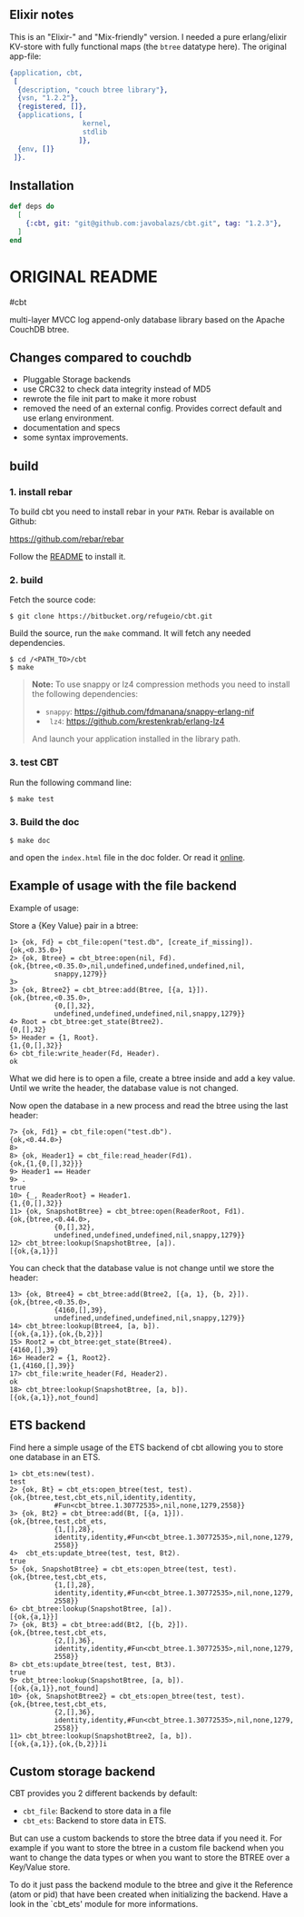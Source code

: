 ## Elixir notes

This is an "Elixir-" and "Mix-friendly" version. I needed a pure erlang/elixir KV-store with
fully functional maps (the `btree` datatype here). The original app-file:

```erlang
{application, cbt,
 [
  {description, "couch btree library"},
  {vsn, "1.2.2"},
  {registered, []},
  {applications, [
                  kernel,
                  stdlib
                 ]},
  {env, []}
 ]}.
```

## Installation

```elixir
def deps do
  [
    {:cbt, git: "git@github.com:javobalazs/cbt.git", tag: "1.2.3"},
  ]
end
```

# ORIGINAL README

#cbt

multi-layer MVCC log append-only database library based on the Apache CouchDB btree.

## Changes compared to couchdb

- Pluggable Storage backends
- use CRC32 to check data integrity instead of MD5
- rewrote the file init part to make it more robust
- removed the need of an external config. Provides correct default and use
  erlang environment.
- documentation and specs
- some syntax improvements.

## build

### 1. install rebar
To build cbt you need to install rebar in your `PATH`. Rebar is
available on Github:

https://github.com/rebar/rebar

Follow the
[README](https://github.com/rebar/rebar/blob/master/README.md) to
install it.

### 2. build

Fetch the source code:

    $ git clone https://bitbucket.org/refugeio/cbt.git

Build the source, run the `make` command. It will fetch any needed
dependencies.

    $ cd /<PATH_TO>/cbt
    $ make

> **Note:** To use snappy or lz4 compression methods you need to install the
> following dependencies:
> - `snappy`:  https://github.com/fdmanana/snappy-erlang-nif
> - ` lz4`: https://github.com/krestenkrab/erlang-lz4
>
> And launch your application installed in the library path.

### 3. test CBT

Run the following command line:

    $ make test


### 3. Build the doc

    $ make doc

and open the `index.html` file in the doc folder. Or read it
[online](http://cbt.cowdb.org).

## Example of usage with the file backend

Example of usage:

Store a {Key Value} pair in a btree:

    1> {ok, Fd} = cbt_file:open("test.db", [create_if_missing]).
    {ok,<0.35.0>}
    2> {ok, Btree} = cbt_btree:open(nil, Fd).
    {ok,{btree,<0.35.0>,nil,undefined,undefined,undefined,nil,
               snappy,1279}}
    3>
    3> {ok, Btree2} = cbt_btree:add(Btree, [{a, 1}]).
    {ok,{btree,<0.35.0>,
               {0,[],32},
               undefined,undefined,undefined,nil,snappy,1279}}
    4> Root = cbt_btree:get_state(Btree2).
    {0,[],32}
    5> Header = {1, Root}.
    {1,{0,[],32}}
    6> cbt_file:write_header(Fd, Header).
    ok

What we did here is to open a file, create a btree inside and add a key
value. Until we write the header, the database value is not changed.

Now open the database in a new process and read the btree using the last
header:

    7> {ok, Fd1} = cbt_file:open("test.db").
    {ok,<0.44.0>}
    8>
    8> {ok, Header1} = cbt_file:read_header(Fd1).
    {ok,{1,{0,[],32}}}
    9> Header1 == Header
    9> .
    true
    10> {_, ReaderRoot} = Header1.
    {1,{0,[],32}}
    11> {ok, SnapshotBtree} = cbt_btree:open(ReaderRoot, Fd1).
    {ok,{btree,<0.44.0>,
               {0,[],32},
               undefined,undefined,undefined,nil,snappy,1279}}
    12> cbt_btree:lookup(SnapshotBtree, [a]).
    [{ok,{a,1}}]

You can check that the database value is not change until we store the
header:

    13> {ok, Btree4} = cbt_btree:add(Btree2, [{a, 1}, {b, 2}]).
    {ok,{btree,<0.35.0>,
               {4160,[],39},
               undefined,undefined,undefined,nil,snappy,1279}}
    14> cbt_btree:lookup(Btree4, [a, b]).
    [{ok,{a,1}},{ok,{b,2}}]
    15> Root2 = cbt_btree:get_state(Btree4).
    {4160,[],39}
    16> Header2 = {1, Root2}.
    {1,{4160,[],39}}
    17> cbt_file:write_header(Fd, Header2).
    ok
    18> cbt_btree:lookup(SnapshotBtree, [a, b]).
    [{ok,{a,1}},not_found]


## ETS backend

Find here a simple usage of the ETS backend of cbt allowing you to store one
database in an ETS.

    1> cbt_ets:new(test).
    test
    2> {ok, Bt} = cbt_ets:open_btree(test, test).
    {ok,{btree,test,cbt_ets,nil,identity,identity,
               #Fun<cbt_btree.1.30772535>,nil,none,1279,2558}}
    3> {ok, Bt2} = cbt_btree:add(Bt, [{a, 1}]).
    {ok,{btree,test,cbt_ets,
               {1,[],28},
               identity,identity,#Fun<cbt_btree.1.30772535>,nil,none,1279,
               2558}}
    4>  cbt_ets:update_btree(test, test, Bt2).
    true
    5> {ok, SnapshotBtree} = cbt_ets:open_btree(test, test).
    {ok,{btree,test,cbt_ets,
               {1,[],28},
               identity,identity,#Fun<cbt_btree.1.30772535>,nil,none,1279,
               2558}}
    6> cbt_btree:lookup(SnapshotBtree, [a]).
    [{ok,{a,1}}]
    7> {ok, Bt3} = cbt_btree:add(Bt2, [{b, 2}]).
    {ok,{btree,test,cbt_ets,
               {2,[],36},
               identity,identity,#Fun<cbt_btree.1.30772535>,nil,none,1279,
               2558}}
    8> cbt_ets:update_btree(test, test, Bt3).
    true
    9> cbt_btree:lookup(SnapshotBtree, [a, b]).
    [{ok,{a,1}},not_found]
    10> {ok, SnapshotBtree2} = cbt_ets:open_btree(test, test).
    {ok,{btree,test,cbt_ets,
               {2,[],36},
               identity,identity,#Fun<cbt_btree.1.30772535>,nil,none,1279,
               2558}}
    11> cbt_btree:lookup(SnapshotBtree2, [a, b]).
    [{ok,{a,1}},{ok,{b,2}}]i

## Custom storage backend

CBT provides you 2 different backends by default:

- `cbt_file`: Backend to store data in a file
- `cbt_ets`: Backend to store data in ETS.

But can use a custom backends to store the btree data if you need it. For
example if you want to store the btree in a custom file backend when you want
to change the data types or when you want to store the BTREE over a Key/Value
store.

To do it just pass the backend module to the btree and give it the Reference
(atom or pid) that have been created when initializing the backend. Have a
look in the `cbt_ets' module for more informations.
